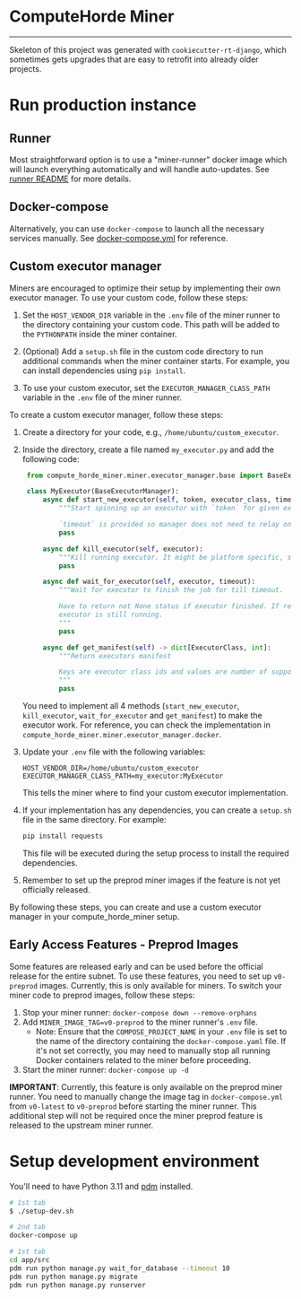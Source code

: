 # ComputeHorde Miner



- - -

Skeleton of this project was generated with `cookiecutter-rt-django`, which sometimes gets upgrades that are easy to retrofit into already older projects.

# Run production instance

## Runner

Most straightforward option is to use a "miner-runner" docker image which will launch everything automatically and will handle auto-updates. See [runner README](envs/runner/README.md) for more details.

## Docker-compose

Alternatively, you can use `docker-compose` to launch all the necessary services manually. See [docker-compose.yml](envs/runner/data/docker-compose.yml) for reference.

## Custom executor manager

Miners are encouraged to optimize their setup by implementing their own executor manager. To use your custom code, follow these steps:

1. Set the `HOST_VENDOR_DIR` variable in the `.env` file of the miner runner to the directory containing your custom code. This path will be added to the `PYTHONPATH` inside the miner container.

2. (Optional) Add a `setup.sh` file in the custom code directory to run additional commands when the miner container starts. For example, you can install dependencies using `pip install`.

3. To use your custom executor, set the `EXECUTOR_MANAGER_CLASS_PATH` variable in the `.env` file of the miner runner.

To create a custom executor manager, follow these steps:

1. Create a directory for your code, e.g., `/home/ubuntu/custom_executor`.

2. Inside the directory, create a file named `my_executor.py` and add the following code:

   ```python
    from compute_horde_miner.miner.executor_manager.base import BaseExecutorManager

    class MyExecutor(BaseExecutorManager):
        async def start_new_executor(self, token, executor_class, timeout):
            """Start spinning up an executor with `token` for given executor_class or raise ExecutorUnavailable if at capacity

            `timeout` is provided so manager does not need to relay on pool cleanup to stop expired executor"""
            pass

        async def kill_executor(self, executor):
            """Kill running executor. It might be platform specific, so leave it to Manager implementation"""
            pass

        async def wait_for_executor(self, executor, timeout):
            """Wait for executor to finish the job for till timeout.

            Have to return not None status if executor finished. If returned status is None it means that
            executor is still running.
            """
            pass

        async def get_manifest(self) -> dict[ExecutorClass, int]:
            """Return executors manifest

            Keys are executor class ids and values are number of supported executors for given executor class.
            """
            pass
   ```

   You need to implement all 4 methods (`start_new_executor`, `kill_executor`, `wait_for_executor` and `get_manifest`) to make the executor work. For reference, you can check the implementation in `compute_horde_miner.miner.executor_manager.docker`.

3. Update your `.env` file with the following variables:

   ```
   HOST_VENDOR_DIR=/home/ubuntu/custom_executor
   EXECUTOR_MANAGER_CLASS_PATH=my_executor:MyExecutor
   ```

   This tells the miner where to find your custom executor implementation.

4. If your implementation has any dependencies, you can create a `setup.sh` file in the same directory. For example:

   ```bash
   pip install requests
   ```

   This file will be executed during the setup process to install the required dependencies.

5. Remember to set up the preprod miner images if the feature is not yet officially released.

By following these steps, you can create and use a custom executor manager in your compute_horde_miner setup.

## Early Access Features - Preprod Images
Some features are released early and can be used before the official release for the entire subnet. To use these features, you need to set up `v0-preprod` images. Currently, this is only available for miners.
To switch your miner code to preprod images, follow these steps:
1. Stop your miner runner: `docker-compose down --remove-orphans`
2. Add `MINER_IMAGE_TAG=v0-preprod` to the miner runner's `.env` file.
   - Note: Ensure that the `COMPOSE_PROJECT_NAME` in your `.env` file is set to the name of the directory containing the `docker-compose.yaml` file. If it's not set correctly, you may need to manually stop all running Docker containers related to the miner before proceeding.
3. Start the miner runner: `docker-compose up -d`

**IMPORTANT**: Currently, this feature is only available on the preprod miner runner. You need to manually change the image tag in `docker-compose.yml` from `v0-latest` to `v0-preprod` before starting the miner runner. This additional step will not be required once the miner preprod feature is released to the upstream miner runner.

# Setup development environment

You'll need to have Python 3.11 and [pdm](https://pdm-project.org) installed.

```sh
# 1st tab
$ ./setup-dev.sh
```

```sh
# 2nd tab
docker-compose up
```

```sh
# 1st tab
cd app/src
pdm run python manage.py wait_for_database --timeout 10
pdm run python manage.py migrate
pdm run python manage.py runserver
```
